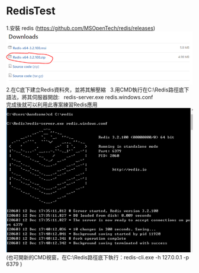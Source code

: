 # RedisTest
1.安裝 redis (https://github.com/MSOpenTech/redis/releases)  ![](https://github.com/HSTsou/RedisTest/blob/master/redisDownload.PNG) 
2.在C底下建立Redis資料夾，並將其解壓縮   
3.用CMD執行在C:\Redis路徑底下語法，將其伺服器開啟:  
redis-server.exe redis.windows.conf  
完成後就可以利用此專案練習Redis應用
![](https://github.com/HSTsou/RedisTest/blob/master/redisRunServer.PNG)  
(也可開新的CMD視窗，在C:\Redis路徑底下執行：redis-cli.exe -h 127.0.0.1 -p 6379 )  
